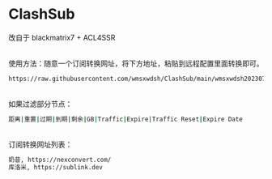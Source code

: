 # ClashSub

改自于 blackmatrix7 + ACL4SSR
<br/>
<br/>

使用方法：随意一个订阅转换网址，将下方地址，粘贴到远程配置里面转换即可。
<br/>
```bash
https://raw.githubusercontent.com/wmsxwdsh/ClashSub/main/wmsxwdsh20230715.ini
```
<br/>
如果过滤部分节点：

```bash
距离|重置|过期|到期|剩余|GB|Traffic|Expire|Traffic Reset|Expire Date
```

<br/>
订阅转换网址列表：

```bash
奶昔, https://nexconvert.com/
库洛米, https://sublink.dev
```
